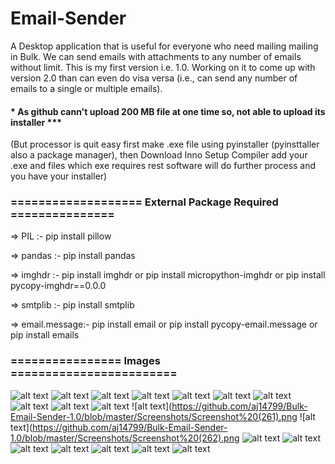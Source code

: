# Email-Sender
A Desktop application that is useful for everyone who need mailing mailing in Bulk. We can send  emails with attachments to any number of emails without limit.  This  is my first version i.e. 1.0. Working on it to come up with version 2.0 than can even do visa versa (i.e., can send any number of emails to a single or multiple emails).

#### * As github cann't upload 200 MB file at one time so, not able to upload its installer ***

(But processor is quit easy first make .exe file using pyinstaller (pyinsttaller also a package manager), then Download Inno Setup Compiler add your .exe and files which exe requires rest software will do further process and you have your installer)

### =================== External Package Required ===============

=> PIL :- pip install pillow

=> pandas :- pip install pandas

=> imghdr :- pip install imghdr or pip install micropython-imghdr or pip install pycopy-imghdr==0.0.0

=> smtplib :- pip install smtplib

=> email.message:- pip install email or pip install pycopy-email.message or pip install emails

### ================ Images ========================

![alt text](https://github.com/aj14799/Bulk-Email-Sender-1.0/blob/master/Screenshots/Screenshot%20(249).png)
![alt text](https://github.com/aj14799/Bulk-Email-Sender-1.0/blob/master/Screenshots/Screenshot%20(250).png)
![alt text](https://github.com/aj14799/Bulk-Email-Sender-1.0/blob/master/Screenshots/Screenshot%20(252).png)
![alt text](https://github.com/aj14799/Bulk-Email-Sender-1.0/blob/master/Screenshots/Screenshot%20(253).png)
![alt text](https://github.com/aj14799/Bulk-Email-Sender-1.0/blob/master/Screenshots/Screenshot%20(254).png)
![alt text](https://github.com/aj14799/Bulk-Email-Sender-1.0/blob/master/Screenshots/Screenshot%20(255).png)
![alt text](https://github.com/aj14799/Bulk-Email-Sender-1.0/blob/master/Screenshots/Screenshot%20(256).png)
![alt text](https://github.com/aj14799/Bulk-Email-Sender-1.0/blob/master/Screenshots/Screenshot%20(258).png)
![alt text](https://github.com/aj14799/Bulk-Email-Sender-1.0/blob/master/Screenshots/Screenshot%20(259).png)
![alt text](https://github.com/aj14799/Bulk-Email-Sender-1.0/blob/master/Screenshots/Screenshot%20(260).png)
![alt text](https://github.com/aj14799/Bulk-Email-Sender-1.0/blob/master/Screenshots/Screenshot%20(261).png
![alt text](https://github.com/aj14799/Bulk-Email-Sender-1.0/blob/master/Screenshots/Screenshot%20(262).png
![alt text](https://github.com/aj14799/Bulk-Email-Sender-1.0/blob/master/Screenshots/Screenshot%20(263).png)
![alt text](https://github.com/aj14799/Bulk-Email-Sender-1.0/blob/master/Screenshots/Screenshot%20(264).png)
![alt text](https://github.com/aj14799/Bulk-Email-Sender-1.0/blob/master/Screenshots/Screenshot%20(265).png)
![alt text](https://github.com/aj14799/Bulk-Email-Sender-1.0/blob/master/Screenshots/Screenshot%20(266).png)
![alt text](https://github.com/aj14799/Bulk-Email-Sender-1.0/blob/master/Screenshots/Screenshot%20(267).png)
![alt text](https://github.com/aj14799/Bulk-Email-Sender-1.0/blob/master/Screenshots/Screenshot%20(268).png)
![alt text](https://github.com/aj14799/Bulk-Email-Sender-1.0/blob/master/Screenshots/Screenshot%20(269).png)
